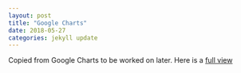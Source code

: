 ```yaml
---
layout: post
title: "Google Charts"
date: 2018-05-27
categories: jekyll update
---
```


Copied from Google Charts to be worked on later.  Here is a [full view](/assets/googlecharts.html)

<html>
  <head>
    <script type="text/javascript" src="https://www.gstatic.com/charts/loader.js"></script>
    <script type="text/javascript">
      google.charts.load("current", {packages:["calendar"]});
      google.charts.setOnLoadCallback(drawChart);

   function drawChart() {
       var dataTable = new google.visualization.DataTable();
       dataTable.addColumn({ type: 'date', id: 'Date' });
       dataTable.addColumn({ type: 'number', id: 'Won/Loss' });
       dataTable.addRows([
          [ new Date(2012, 3, 13), 37032 ],
          [ new Date(2012, 3, 14), 38024 ],
          [ new Date(2012, 3, 15), 38024 ],
          [ new Date(2012, 3, 16), 38108 ],
          [ new Date(2012, 3, 17), 38229 ],
          // Many rows omitted for brevity.
          [ new Date(2013, 9, 4), 38177 ],
          [ new Date(2013, 9, 5), 38705 ],
          [ new Date(2013, 9, 12), 38210 ],
          [ new Date(2013, 9, 13), 38029 ],
          [ new Date(2013, 9, 19), 38823 ],
          [ new Date(2013, 9, 23), 38345 ],
          [ new Date(2013, 9, 24), 38436 ],
          [ new Date(2013, 9, 30), 38447 ]
        ]);

       var chart = new google.visualization.Calendar(document.getElementById('calendar_basic'));

       var options = {
         title: "Red Sox Attendance",
         height: 350,
       };

       chart.draw(dataTable, options);
   }
    </script>
  </head>
  <body>
    <div id="calendar_basic" style="width: 1000px; height: 350px;"></div>
  </body>
</html>